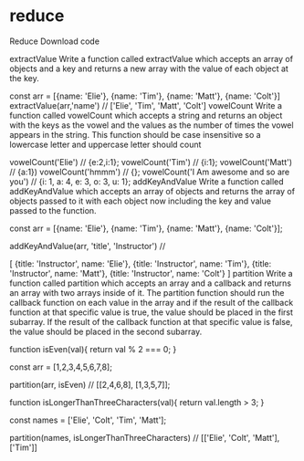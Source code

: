 # reduce
Reduce
Download code

extractValue
Write a function called extractValue which accepts an array of objects and a key and returns a new array with the value of each object at the key.

const arr = [{name: 'Elie'}, {name: 'Tim'}, {name: 'Matt'}, {name: 'Colt'}]
extractValue(arr,'name') // ['Elie', 'Tim', 'Matt', 'Colt']
vowelCount
Write a function called vowelCount which accepts a string and returns an object with the keys as the vowel and the values as the number of times the vowel appears in the string. This function should be case insensitive so a lowercase letter and uppercase letter should count

vowelCount('Elie') // {e:2,i:1};
vowelCount('Tim') // {i:1};
vowelCount('Matt') // {a:1})
vowelCount('hmmm') // {};
vowelCount('I Am awesome and so are you') // {i: 1, a: 4, e: 3, o: 3, u: 1};
addKeyAndValue
Write a function called addKeyAndValue which accepts an array of objects and returns the array of objects passed to it with each object now including the key and value passed to the function.

const arr = [{name: 'Elie'}, {name: 'Tim'}, {name: 'Matt'}, {name: 'Colt'}];

addKeyAndValue(arr, 'title', 'Instructor') //

[
  {title: 'Instructor', name: 'Elie'},
  {title: 'Instructor', name: 'Tim'},
  {title: 'Instructor', name: 'Matt'},
  {title: 'Instructor', name: 'Colt'}
]
partition
Write a function called partition which accepts an array and a callback and returns an array with two arrays inside of it. The partition function should run the callback function on each value in the array and if the result of the callback function at that specific value is true, the value should be placed in the first subarray. If the result of the callback function at that specific value is false, the value should be placed in the second subarray.

function isEven(val){
  return val % 2 === 0;
}

const arr = [1,2,3,4,5,6,7,8];

partition(arr, isEven) // [[2,4,6,8], [1,3,5,7]];

function isLongerThanThreeCharacters(val){
  return val.length > 3;
}

const names = ['Elie', 'Colt', 'Tim', 'Matt'];

partition(names, isLongerThanThreeCharacters) // [['Elie', 'Colt', 'Matt'], ['Tim']]